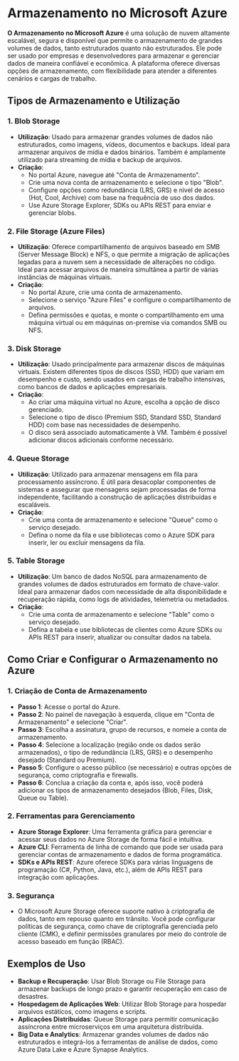 # Armazenamento no Microsoft Azure

**O Armazenamento no Microsoft Azure** é uma solução de nuvem altamente escalável, segura e disponível que permite o armazenamento de grandes volumes de dados, tanto estruturados quanto não estruturados. Ele pode ser usado por empresas e desenvolvedores para armazenar e gerenciar dados de maneira confiável e econômica. A plataforma oferece diversas opções de armazenamento, com flexibilidade para atender a diferentes cenários e cargas de trabalho.

## Tipos de Armazenamento e Utilização

### 1. Blob Storage
- **Utilização**: Usado para armazenar grandes volumes de dados não estruturados, como imagens, vídeos, documentos e backups. Ideal para armazenar arquivos de mídia e dados binários. Também é amplamente utilizado para streaming de mídia e backup de arquivos.
- **Criação**:
  - No portal Azure, navegue até "Conta de Armazenamento".
  - Crie uma nova conta de armazenamento e selecione o tipo "Blob".
  - Configure opções como redundância (LRS, GRS) e nível de acesso (Hot, Cool, Archive) com base na frequência de uso dos dados.
  - Use Azure Storage Explorer, SDKs ou APIs REST para enviar e gerenciar blobs.

### 2. File Storage (Azure Files)
- **Utilização**: Oferece compartilhamento de arquivos baseado em SMB (Server Message Block) e NFS, o que permite a migração de aplicações legadas para a nuvem sem a necessidade de alterações no código. Ideal para acessar arquivos de maneira simultânea a partir de várias instâncias de máquinas virtuais.
- **Criação**:
  - No portal Azure, crie uma conta de armazenamento.
  - Selecione o serviço "Azure Files" e configure o compartilhamento de arquivos.
  - Defina permissões e quotas, e monte o compartilhamento em uma máquina virtual ou em máquinas on-premise via comandos SMB ou NFS.

### 3. Disk Storage
- **Utilização**: Usado principalmente para armazenar discos de máquinas virtuais. Existem diferentes tipos de discos (SSD, HDD) que variam em desempenho e custo, sendo usados em cargas de trabalho intensivas, como bancos de dados e aplicações empresariais.
- **Criação**:
  - Ao criar uma máquina virtual no Azure, escolha a opção de disco gerenciado.
  - Selecione o tipo de disco (Premium SSD, Standard SSD, Standard HDD) com base nas necessidades de desempenho.
  - O disco será associado automaticamente à VM. Também é possível adicionar discos adicionais conforme necessário.

### 4. Queue Storage
- **Utilização**: Utilizado para armazenar mensagens em fila para processamento assíncrono. É útil para desacoplar componentes de sistemas e assegurar que mensagens sejam processadas de forma independente, facilitando a construção de aplicações distribuídas e escaláveis.
- **Criação**:
  - Crie uma conta de armazenamento e selecione "Queue" como o serviço desejado.
  - Defina o nome da fila e use bibliotecas como o Azure SDK para inserir, ler ou excluir mensagens da fila.

### 5. Table Storage
- **Utilização**: Um banco de dados NoSQL para armazenamento de grandes volumes de dados estruturados em formato de chave-valor. Ideal para armazenar dados com necessidade de alta disponibilidade e recuperação rápida, como logs de atividades, telemetria ou metadados.
- **Criação**:
  - Crie uma conta de armazenamento e selecione "Table" como o serviço desejado.
  - Defina a tabela e use bibliotecas de clientes como Azure SDKs ou APIs REST para inserir, atualizar ou consultar dados na tabela.

## Como Criar e Configurar o Armazenamento no Azure

### 1. Criação de Conta de Armazenamento
- **Passo 1**: Acesse o portal do Azure.
- **Passo 2**: No painel de navegação à esquerda, clique em "Conta de Armazenamento" e selecione "Criar".
- **Passo 3**: Escolha a assinatura, grupo de recursos, e nomeie a conta de armazenamento.
- **Passo 4**: Selecione a localização (região onde os dados serão armazenados), o tipo de redundância (LRS, GRS) e o desempenho desejado (Standard ou Premium).
- **Passo 5**: Configure o acesso público (se necessário) e outras opções de segurança, como criptografia e firewalls.
- **Passo 6**: Conclua a criação da conta e, após isso, você poderá adicionar os tipos de armazenamento desejados (Blob, Files, Disk, Queue ou Table).

### 2. Ferramentas para Gerenciamento
- **Azure Storage Explorer**: Uma ferramenta gráfica para gerenciar e acessar seus dados no Azure Storage de forma fácil e intuitiva.
- **Azure CLI**: Ferramenta de linha de comando que pode ser usada para gerenciar contas de armazenamento e dados de forma programática.
- **SDKs e APIs REST**: Azure oferece SDKs para várias linguagens de programação (C#, Python, Java, etc.), além de APIs REST para integração com aplicações.

### 3. Segurança
- O Microsoft Azure Storage oferece suporte nativo à criptografia de dados, tanto em repouso quanto em trânsito. Você pode configurar políticas de segurança, como chave de criptografia gerenciada pelo cliente (CMK), e definir permissões granulares por meio do controle de acesso baseado em função (RBAC).

## Exemplos de Uso

- **Backup e Recuperação**: Usar Blob Storage ou File Storage para armazenar backups de longo prazo e garantir recuperação em caso de desastres.
- **Hospedagem de Aplicações Web**: Utilizar Blob Storage para hospedar arquivos estáticos, como imagens e scripts.
- **Aplicações Distribuídas**: Queue Storage para permitir comunicação assíncrona entre microserviços em uma arquitetura distribuída.
- **Big Data e Analytics**: Armazenar grandes volumes de dados não estruturados e integrá-los a ferramentas de análise de dados, como Azure Data Lake e Azure Synapse Analytics.
